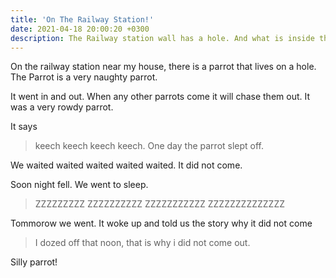 ```yaml
---
title: 'On The Railway Station!'
date: 2021-04-18 20:00:20 +0300
description: The Railway station wall has a hole. And what is inside that? Let's see...
---
```



On the railway station near my house, there is a parrot that lives on a hole. 
The Parrot is a very naughty parrot.


It went in and out. When any other parrots come it will chase them out.
It was a very rowdy parrot.


It says 
> keech keech keech keech.
One day the parrot slept off.


We waited waited waited waited waited.
It did not come.

Soon night fell.
We went to sleep.

> ZZZZZZZZZ ZZZZZZZZZZ ZZZZZZZZZZZ ZZZZZZZZZZZZZZ

Tommorow we went.
It woke up and told us the story why it did not come


> I dozed off that noon, that is why i did not come out.

Silly parrot!
